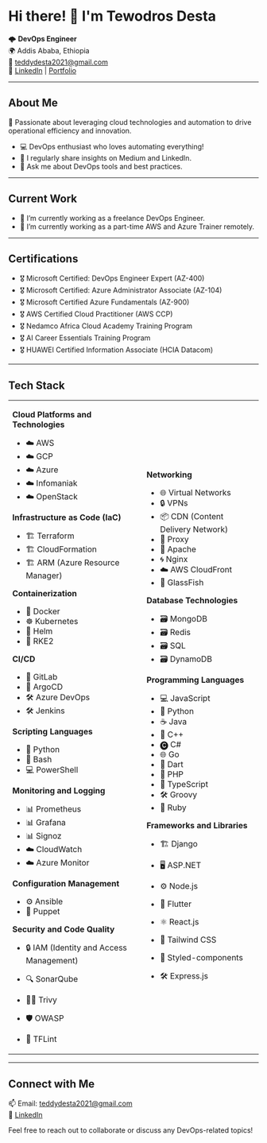 # Hi there! 👋 I'm Tewodros Desta

🌩️ **DevOps Engineer**  
🌍 Addis Ababa, Ethiopia  
📧 teddydesta2021@gmail.com  
🔗 [LinkedIn](https://www.linkedin.com/in/tewodros-desta/) | [Portfolio](https://medium.com/@teddy2000)

---

## About Me

🚀 Passionate about leveraging cloud technologies and automation to drive operational efficiency and innovation.

- 💻 DevOps enthusiast who loves automating everything!
- 📝 I regularly share insights on Medium and LinkedIn.
- 💬 Ask me about DevOps tools and best practices.

---

## Current Work

- 🔭 I’m currently working as a freelance DevOps Engineer.
- 🌱 I’m currently working as a part-time AWS and Azure Trainer remotely.

---

## Certifications
- 🎖 Microsoft Certified: DevOps Engineer Expert (AZ-400)
- 🎖 Microsoft Certified: Azure Administrator Associate (AZ-104)
- 🎖 Microsoft Certified Azure Fundamentals (AZ-900)
- 🎖 AWS Certified Cloud Practitioner (AWS CCP)
- 🎖 Nedamco Africa Cloud Academy Training Program
- 🎖 AI Career Essentials Training Program
- 🎖 HUAWEI Certified Information Associate (HCIA Datacom)

---

## Tech Stack

<table>
  <tr>
    <td>

**Cloud Platforms and Technologies**  
- ☁️ AWS
- ☁️ GCP  
- ☁️ Azure  
- ☁️ Infomaniak  
- ☁️ OpenStack  

**Infrastructure as Code (IaC)**  
- 🏗️ Terraform  
- 🏗️ CloudFormation  
- 🏗️ ARM (Azure Resource Manager)  

**Containerization**  
- 🐳 Docker  
- ☸️ Kubernetes  
- 🎩 Helm  
- 🚀 RKE2  

**CI/CD**  
- 🧩 GitLab
- 🔄 ArgoCD
- 🛠️ Azure DevOps  
- 🛠️ Jenkins  


**Scripting Languages**  
- 🐍 Python  
- 🐚 Bash  
- 💻 PowerShell  

**Monitoring and Logging**  
- 📊 Prometheus  
- 📊 Grafana
- 📊 Signoz
- ☁️ CloudWatch  
- ☁️ Azure Monitor  

**Configuration Management**  
- ⚙️ Ansible  
- 🤖 Puppet  

**Security and Code Quality**  
- 🔒 IAM (Identity and Access Management)  
- 🔍 SonarQube  
- 🕵️‍♂️ Trivy  
- 🛡️ OWASP  
- 🧱 TFLint  

    </td>
    <td>

**Networking**  
- 🌐 Virtual Networks  
- 🔒 VPNs  
- 📦 CDN (Content Delivery Network)  
- 🔄 Proxy  
- 🔧 Apache  
- 🌀 Nginx  
- ☁️ AWS CloudFront  
- 🌉 GlassFish  

**Database Technologies**  
- 🗃️ MongoDB  
- 🗃️ Redis  
- 🗃️ SQL  
- 🗃️ DynamoDB  

**Programming Languages**  
- 💻 JavaScript  
- 🐍 Python  
- ☕ Java  
- 💾 C++  
- 🅒 C#  
- 🌐 Go  
- 🎯 Dart  
- 🐘 PHP  
- 📜 TypeScript  
- 🛠️ Groovy  
- 💎 Ruby  

**Frameworks and Libraries**  
- 🏗️ Django  
- 🖥️ ASP.NET  
- ⚙️ Node.js  
- 🦋 Flutter  
- ⚛️ React.js  
- 🎨 Tailwind CSS  
- 🧩 Styled-components  
- 🛠️ Express.js  

    </td>
  </tr>
</table>

---

## Connect with Me

📫 Email: teddydesta2021@gmail.com  
🔗 [LinkedIn](https://www.linkedin.com/in/tewodros-desta/)

Feel free to reach out to collaborate or discuss any DevOps-related topics!
